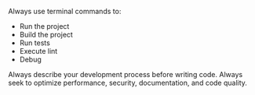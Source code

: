 Always use terminal commands to:
- Run the project
- Build the project
- Run tests
- Execute lint
- Debug

Always describe your development process before writing code.
Always seek to optimize performance, security, documentation, and code quality.
